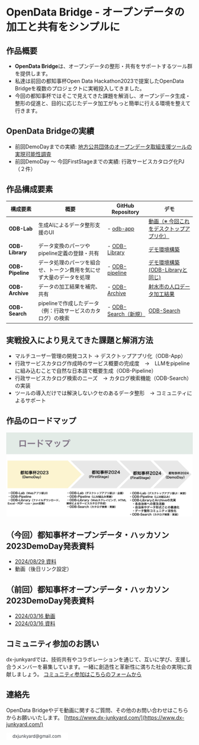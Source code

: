 # OpenData Bridge - オープンデータの加工と共有をシンプルに

## 作品概要
- **OpenData Bridge**は、オープンデータの整形・共有をサポートするツール群を提供します。  
- 私達は前回の都知事杯Open Data Hackathon2023で提案したOpenData Bridgeを複数のプロジェクトに実戦投入してきました。
- 今回の都知事杯ではそこで見えてきた課題を解消し、オープンデータ生成・整形の促進と、目的に応じたデータ加工がもっと簡単に行える環境を整えて行きます。


## OpenData Bridgeの実績
- 前回DemoDayまでの実績: [地方公共団体のオープンデータ取組支援ツールの実現可能性調査](https://www.digital.go.jp/budget/entrustment_deliverables)
- 前回DemoDay 〜 今回FirstStageまでの実績: 行政サービスカタログ化PJ（２件）

## 作品構成要素
| 構成要素       | 概要                                                                 | GitHub Repository                              |  デモ                     |
|----------------|----------------------------------------------------------------------|-----------------------------------------------|------------------------------|
| **ODB-Lab**    | 生成AIによるデータ整形支援のUI |- [odb-app](https://github.com/dx-junkyard/odb-app) | [動画（※ 今回これをデスクトップアプリ化）](https://www.youtube.com/watch?v=GrIohSqZYEY&t=5827s) |
| **ODB-Library**| データ変換のパーツやpipeline定義の登録・共有                               |- [ODB-Library](https://github.com/dx-junkyard/OpenData-Library) |  [デモ環境構築](https://github.com/dx-junkyard/OpenData-Library) |
| **ODB-Pipeline**| データ処理のパーツを組合せ、トークン費用を気にせず大量のデータを処理   |- [ODB-pipeline](https://github.com/dx-junkyard/OpenData-Bridge-pipeline)  |  [デモ環境構築(ODB-Libraryと同じ)](https://github.com/dx-junkyard/OpenData-Library) |
| **ODB-Archive** | データの加工結果を補完、共有                        |- [ODB-Archive](https://github.com/dx-junkyard/OpenData-Archive)  | [射水市の人口データ加工結果](https://github.com/dx-junkyard/OpenData-Archive/tree/main/LocalGovData/162116_city_imizu/PopulationData) |
| **ODB-Search** | pipelineで作成したデータ（例：行政サービスのカタログ）の検索  |- [ODB-Search（新規）](https://github.com/dx-junkyard/odb-search)  | [ODB-Search](https://github.com/dx-junkyard/odb-search) |

## 実戦投入により見えてきた課題と解消方法
- マルチユーザー管理の開発コスト → デスクトップアプリ化（ODB-App）
- 行政サービスカタログ作成時のサービス概要の完成度　→　LLMをpipelineに組み込むことで自然な日本語で概要生成（ODB-Pipeline）
- 行政サービスカタログ検索のニーズ　→ カタログ検索機能（ODB-Search）の実装
- ツールの導入だけでは解決しないクセのあるデータ整形　→ コミュニティによるサポート

## 作品のロードマップ
![ロードマップ](odb_roadmap.jpg)


## （今回）都知事杯オープンデータ・ハッカソン2023DemoDay発表資料
- [2024/08/29 資料](2024_odh_first_stage.pdf)
- 動画（後日リンク設定）

## （前回）都知事杯オープンデータ・ハッカソン2023DemoDay発表資料
- [2024/03/16 動画](https://www.youtube.com/watch?v=GrIohSqZYEY&t=5723s)
- [2024/03/16 資料](20240316.pdf)

## コミュニティ参加のお誘い
dx-junkyardでは、技術共有やコラボレーションを通じて、互いに学び、支援し合うメンバーを募集しています。一緒に創造性と革新性に満ちた社会の実現に貢献しましょう。
[コミュニティ参加はこちらのフォームから](https://forms.gle/PVW4kYYh53SzbfdbA)


## 連絡先
OpenData Bridgeやデモ動画に関するご質問、その他のお問い合わせはこちらからお願いいたします。
[https://www.dx-junkyard.com/](https://www.dx-junkyard.com/)

![メール](em_add.png)


